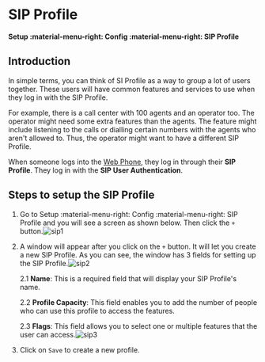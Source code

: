 # SIP Profile

**Setup :material-menu-right: Config :material-menu-right: SIP Profile**

## Introduction

In simple terms, you can think of SI Profile as a way to group a lot of users together. These users will have common features and services to use when they log in with the SIP Profile.

For example, there is a call center with 100 agents and an operator too. The operator might need some extra features than the agents. The feature might include listening to the calls or dialling certain numbers with the agents who aren't allowed to. Thus, the operator might want to have a different SIP Profile.

When someone logs into the [Web Phone](https://docs.connexcs.com/webphone/), they log in through their **SIP Profile**. They log in with the **SIP User Authentication**.

## Steps to setup the SIP Profile

1. Go to Setup :material-menu-right: Config :material-menu-right: SIP Profile and you will see a screen as shown below. Then click the `+` button.![sip1](/setup/img/sip1.jpg)

2. A window will appear after you click on the `+` button. It will let you create a new SIP Profile. As you can see, the window has 3 fields for setting up the SIP Profile.![sip2](/setup/img/sip2.jpg)

    2.1 **Name**: This is a required field that will display your SIP Profile's name.

    2.2 **Profile Capacity**: This field enables you to add the number of people who can use this profile to access the features.

    2.3 **Flags**: This field allows you to select one or multiple features that the user can access.![sip3](/setup/img/sip3.jpg)

3. Click on `Save` to create a new profile.
